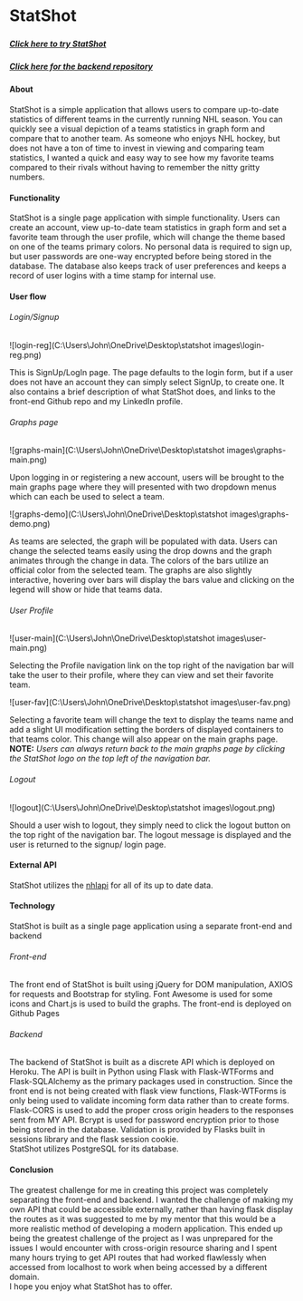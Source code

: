 # **StatShot**  



##### 

##### [Click here to try StatShot](https://herfalerf.github.io/statshot-frontend/)

##### [Click here for the backend repository](https://github.com/herfalerf/statshot-backend)

#### About  

StatShot is a simple application that allows users to compare up-to-date statistics of different teams in the currently running NHL season.  You can quickly see a visual depiction of a teams statistics in graph form and compare that to another team.  As someone who enjoys NHL hockey, but does not have a ton of time to invest in viewing and comparing team statistics, I wanted a quick and easy way to see how my favorite teams compared to their rivals without having to remember the nitty gritty numbers.  


#### Functionality

StatShot is a single page application with simple functionality.  Users can create an account, view up-to-date team statistics in graph form and set a favorite team through the user profile, which will change the theme based on one of the teams primary colors.  No personal data is required to sign up, but user passwords are one-way encrypted before being stored in the database.  The database also keeps track of user preferences and keeps a record of user logins with a time stamp for internal use.  

#### User flow  

###### Login/Signup

![login-reg](C:\Users\John\OneDrive\Desktop\statshot images\login-reg.png)

This is SignUp/LogIn page.  The page defaults to the login form, but if a user does not have an account they can simply select SignUp, to create one.  It also contains a brief description of what StatShot does, and links to the front-end Github repo and my LinkedIn profile.   

###### Graphs page  

![graphs-main](C:\Users\John\OneDrive\Desktop\statshot images\graphs-main.png)

Upon logging in or registering a new account, users will be brought to the main graphs page where they will presented with two dropdown menus which can each be used to select a team.

![graphs-demo](C:\Users\John\OneDrive\Desktop\statshot images\graphs-demo.png)

As teams are selected, the graph will be populated with data.  Users can change the selected teams easily using the drop downs and the graph animates through the change in data.  The colors of the bars utilize an official color from the selected team.  The graphs are also slightly interactive, hovering over bars will display the bars value and clicking on the legend will show or hide that teams data.  

###### User Profile  

![user-main](C:\Users\John\OneDrive\Desktop\statshot images\user-main.png)

Selecting the Profile navigation link on the top right of the navigation bar will take the user to their profile, where they can view and set their favorite team.

![user-fav](C:\Users\John\OneDrive\Desktop\statshot images\user-fav.png)

Selecting a favorite team will change the text to display the teams name and add a slight UI modification setting the borders of displayed containers to that teams color.  This change will also appear on the main graphs page.  **NOTE:** *Users can always return back  to the main graphs page by clicking the StatShot logo on the top left of the navigation bar.*

###### Logout  

![logout](C:\Users\John\OneDrive\Desktop\statshot images\logout.png)

Should a user wish to logout, they simply need to click the logout button on the top right of the navigation bar.  The logout message is displayed and the user is returned to the signup/ login page.

#### External API

StatShot utilizes the [nhlapi](https://gitlab.com/dword4/nhlapi) for all of its up to date data.

#### Technology

StatShot is built as a single page application using a separate front-end and backend

###### Front-end  

The front end of StatShot is built using jQuery for DOM manipulation, AXIOS for requests and Bootstrap for styling.  Font Awesome is used for some icons and Chart.js is used to build the graphs.  The front-end is deployed on Github Pages

###### Backend  

The backend of StatShot is built as a discrete API which is deployed on Heroku.  The API is built in Python using Flask with Flask-WTForms and Flask-SQLAlchemy as the primary packages used in construction.  Since the front end is not being created with flask view functions, Flask-WTForms is only being used to validate incoming form data rather than to create forms.  Flask-CORS is used to add the proper cross origin headers to the responses sent from MY API.  Bcrypt is used for password encryption prior to those being stored in the database.  Validation is provided by Flasks built in sessions library and the flask session cookie.  
StatShot utilizes PostgreSQL for its database.

#### Conclusion  

The greatest challenge for me in creating this project was completely separating the front-end and backend.  I wanted the challenge of making my own API that could be accessible externally, rather than having flask display the routes as it was suggested to me by my mentor that this would be a more realistic method of developing a modern application.  This ended up being the greatest challenge of the project as I was unprepared for the issues I would encounter with cross-origin resource sharing and I spent many hours trying to get API routes that had worked flawlessly when accessed from localhost to work when being accessed by a different domain.  
I hope you enjoy what StatShot has to offer.

